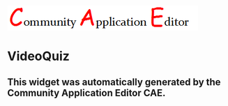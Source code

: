 ![CAE](https://github.com/CAE-Mario/frontendComponent-VideoQuiz/blob/gh-pages/img/logo.png)  

VideoQuiz
===================


This widget was automatically generated by the Community Application Editor CAE.  
---------------
